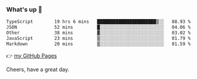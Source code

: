 ### What's up 👋

<!--START_SECTION:waka-->

```txt
TypeScript        19 hrs 6 mins   ██████████████████████▒░░   88.93 %
JSON              52 mins         █░░░░░░░░░░░░░░░░░░░░░░░░   04.06 %
Other             38 mins         ▓░░░░░░░░░░░░░░░░░░░░░░░░   03.02 %
JavaScript        23 mins         ▒░░░░░░░░░░░░░░░░░░░░░░░░   01.79 %
Markdown          20 mins         ▒░░░░░░░░░░░░░░░░░░░░░░░░   01.59 %
```

<!--END_SECTION:waka-->

👉 [my GitHub Pages](https://ykzhukian.github.io)

Cheers, have a great day.

